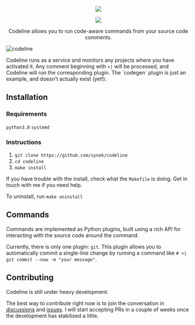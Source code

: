 <p align="center">
  <img src="https://github.com/synek/codeline/workflows/Full%20Tests/badge.svg">
</p>

<p align="center">
  <img src="https://user-images.githubusercontent.com/9436784/111063516-ed8fe480-84a6-11eb-9a8d-c5235c3d9e3c.png">
</p>
<p align="center">
    Codeline allows you to run code-aware commands from your source code comments.
</p>

![codeline](https://user-images.githubusercontent.com/9436784/111068579-410f2c00-84c1-11eb-839d-60302e2b84a3.gif)

<p>
  Codeline runs as a service and monitors any projects where you have activated it. Any comment beginning with <code><|</code> will be processed, and Codeline will run the corresponding plugin. The `codegen` plugin is just an example, and doesn't actually exist (yet!).
</p>
<h2>Installation</h2>
<h3>Requirements</h3>
<code>python3.8</code>
<code>systemd</code>
<h3>Instructions</h3>
<ol>
    <li><code>git clone https://github.com/synek/codeline</code></li>
    <li><code>cd codeline</code></li>
    <li><code>make install</code></li>
</ol>
<p>
    If you have trouble with the install, check what the <code>Makefile</code> is doing. Get in touch with me if you need help.
</p>
<p>
    To uninstall, run <code>make uninstall</code>
</p>
<h2>Commands</h2>
<p>
  Commands are implemented as Python plugins, built using a rich API for interacting with the
  source code around the command.
</p>
<p>
  Currently, there is only one plugin: <code>git</code>. This plugin allows you to automatically commit a single-line change by running a command like <code># <| git commit --now -m "your message"</code>.
</p>
<h2>Contributing</h2>
<p>
  Codeline is still under heavy development. 
</p>
<p>
  The best way to contribute right now is to join the conversation in <a href="https://github.com/synek/codeline/discussions">discussions</a> and <a href="https://github.com/synek/codeline/issues">issues</a>. I will start accepting PRs in a couple of weeks once the development has stabilised a little.
</p>
